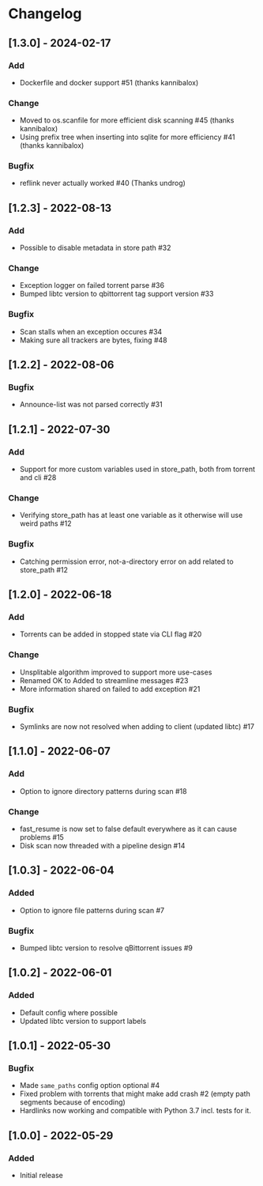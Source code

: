 # Changelog

## [1.3.0] - 2024-02-17

### Add

- Dockerfile and docker support #51 (thanks kannibalox)

### Change

- Moved to os.scanfile for more efficient disk scanning #45 (thanks kannibalox)
- Using prefix tree when inserting into sqlite for more efficiency #41 (thanks kannibalox)

### Bugfix

- reflink never actually worked #40 (Thanks undrog)

## [1.2.3] - 2022-08-13

### Add

- Possible to disable metadata in store path #32

### Change

- Exception logger on failed torrent parse #36
- Bumped libtc version to qbittorrent tag support version #33

### Bugfix

- Scan stalls when an exception occures #34
- Making sure all trackers are bytes, fixing #48

## [1.2.2] - 2022-08-06

### Bugfix

- Announce-list was not parsed correctly #31

## [1.2.1] - 2022-07-30

### Add

- Support for more custom variables used in store_path, both from torrent and cli #28

### Change

- Verifying store_path has at least one variable as it otherwise will use weird paths #12

### Bugfix

- Catching permission error, not-a-directory error on add related to store_path #12

## [1.2.0] - 2022-06-18

### Add

- Torrents can be added in stopped state via CLI flag #20

### Change

- Unsplitable algorithm improved to support more use-cases
- Renamed OK to Added to streamline messages #23
- More information shared on failed to add exception #21

### Bugfix

- Symlinks are now not resolved when adding to client (updated libtc) #17

## [1.1.0] - 2022-06-07
### Add

- Option to ignore directory patterns during scan #18

### Change

- fast_resume is now set to false default everywhere as it can cause problems #15
- Disk scan now threaded with a pipeline design #14

## [1.0.3] - 2022-06-04
### Added

- Option to ignore file patterns during scan #7

### Bugfix

- Bumped libtc version to resolve qBittorrent issues #9

## [1.0.2] - 2022-06-01
### Added

- Default config where possible
- Updated libtc version to support labels

## [1.0.1] - 2022-05-30
### Bugfix

- Made `same_paths` config option optional #4
- Fixed problem with torrents that might make add crash #2
  (empty path segments because of encoding)
- Hardlinks now working and compatible with Python 3.7 incl. tests for it.

## [1.0.0] - 2022-05-29
### Added

- Initial release
